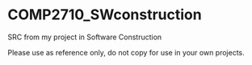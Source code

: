 # COMP2710_SWconstruction
SRC from my project in Software Construction

Please use as reference only, do not copy for use in your own projects.
